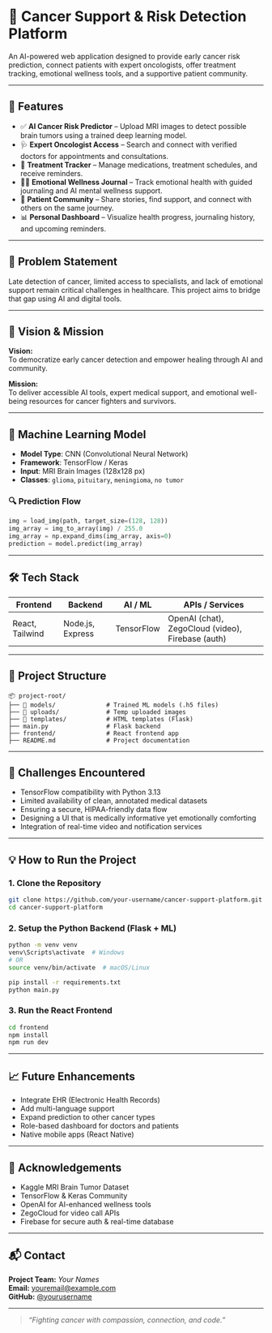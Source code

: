 # 🧠 Cancer Support & Risk Detection Platform

An AI-powered web application designed to provide early cancer risk prediction, connect patients with expert oncologists, offer treatment tracking, emotional wellness tools, and a supportive patient community.

---

## 🚀 Features

- ✅ **AI Cancer Risk Predictor** – Upload MRI images to detect possible brain tumors using a trained deep learning model.
- 🩺 **Expert Oncologist Access** – Search and connect with verified doctors for appointments and consultations.
- 📅 **Treatment Tracker** – Manage medications, treatment schedules, and receive reminders.
- 🧘‍♀️ **Emotional Wellness Journal** – Track emotional health with guided journaling and AI mental wellness support.
- 💬 **Patient Community** – Share stories, find support, and connect with others on the same journey.
- 📊 **Personal Dashboard** – Visualize health progress, journaling history, and upcoming reminders.

---

## 🎯 Problem Statement

Late detection of cancer, limited access to specialists, and lack of emotional support remain critical challenges in healthcare. This project aims to bridge that gap using AI and digital tools.

---

## 🌟 Vision & Mission

**Vision:**  
To democratize early cancer detection and empower healing through AI and community.

**Mission:**  
To deliver accessible AI tools, expert medical support, and emotional well-being resources for cancer fighters and survivors.

---

## 🧠 Machine Learning Model

- **Model Type**: CNN (Convolutional Neural Network)
- **Framework**: TensorFlow / Keras
- **Input**: MRI Brain Images (128x128 px)
- **Classes**: `glioma`, `pituitary`, `meningioma`, `no tumor`

### 🔍 Prediction Flow

```python
img = load_img(path, target_size=(128, 128))
img_array = img_to_array(img) / 255.0
img_array = np.expand_dims(img_array, axis=0)
prediction = model.predict(img_array)
```

---

## 🛠️ Tech Stack

| Frontend         | Backend         | AI / ML       | APIs / Services     |
|------------------|------------------|---------------|----------------------|
| React, Tailwind  | Node.js, Express | TensorFlow    | OpenAI (chat), ZegoCloud (video), Firebase (auth) |

---

## 📂 Project Structure

```
📦 project-root/
├── 📁 models/              # Trained ML models (.h5 files)
├── 📁 uploads/             # Temp uploaded images
├── 📁 templates/           # HTML templates (Flask)
├── main.py                # Flask backend
├── frontend/              # React frontend app
├── README.md              # Project documentation
```

---

## 🚧 Challenges Encountered

- TensorFlow compatibility with Python 3.13  
- Limited availability of clean, annotated medical datasets  
- Ensuring a secure, HIPAA-friendly data flow  
- Designing a UI that is medically informative yet emotionally comforting  
- Integration of real-time video and notification services  

---

## 💡 How to Run the Project

### 1. Clone the Repository

```bash
git clone https://github.com/your-username/cancer-support-platform.git
cd cancer-support-platform
```

### 2. Setup the Python Backend (Flask + ML)

```bash
python -m venv venv
venv\Scripts\activate  # Windows
# OR
source venv/bin/activate  # macOS/Linux

pip install -r requirements.txt
python main.py
```

### 3. Run the React Frontend

```bash
cd frontend
npm install
npm run dev
```

---

## 📈 Future Enhancements

- Integrate EHR (Electronic Health Records)
- Add multi-language support
- Expand prediction to other cancer types
- Role-based dashboard for doctors and patients
- Native mobile apps (React Native)

---

## 🙏 Acknowledgements

- Kaggle MRI Brain Tumor Dataset  
- TensorFlow & Keras Community  
- OpenAI for AI-enhanced wellness tools  
- ZegoCloud for video call APIs  
- Firebase for secure auth & real-time database

---

## 📬 Contact

**Project Team:** *Your Names*  
**Email:** youremail@example.com  
**GitHub:** [@yourusername](https://github.com/yourusername)

---

> *“Fighting cancer with compassion, connection, and code.”*
